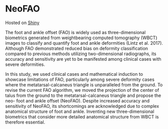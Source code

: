 # NeoFAO

Hosted on [Shiny](https://wag001.shinyapps.io/NeoFAO/)

The foot and ankle offset (FAO) is widely used as three-dimensional biometrics generated from weightbearing computed tomography (WBCT) images to classify and quantify foot and ankle deformities (Lintz et al. 2017). Although FAO demonstrated reduced bias on deformity classification compared to previous methods utilizing two-dimensional radiographs, its accuracy and sensitivity are yet to be manifested among clinical cases with severe deformities.

In this study, we used clinical cases and mathematical induction to showcase limitations of FAO, particularly among severe deformity cases where the metatarsal-calcaneus triangle is unparalleled from the ground. To revise the current FAO algorithm, we moved the projection of the center of talus from the ground to the metatarsal-calcaneus triangle and propose the neo- foot and ankle offset (NeoFAO). Despite increased accuracy and sensitivity of NeoFAO, its shortcomings are acknowledged due to complex anatomical structure of foot and ankle. Inventing new three-dimensional biometrics that consider more detailed anatomical structure from WBCT is therefore essential.

